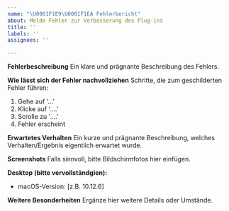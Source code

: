 ```yaml
---
name: "\U0001F1E9\U0001F1EA Fehlerbericht"
about: Melde Fehler zur Verbesserung des Plug-ins
title: ''
labels: ''
assignees: ''

---
```


**Fehlerbeschreibung**
Ein klare und prägnante Beschreibung des Fehlers.

**Wie lässt sich der Fehler nachvollziehen**
Schritte, die zum geschilderten Fehler führen:
1. Gehe auf '...'
2. Klicke auf '....'
3. Scrolle zu '....'
4. Fehler erscheint

**Erwartetes Verhalten**
Ein kurze und prägnante Beschreibung, welches Verhalten/Ergebnis eigentlich erwartet wurde.

**Screenshots**
Falls sinnvoll, bitte Bildschirmfotos hier einfügen.

**Desktop (bitte vervollständgien):**
 - macOS-Version: [z.B. 10.12.6]

**Weitere Besonderheiten**
Ergänze hier weitere Details oder Umstände.
